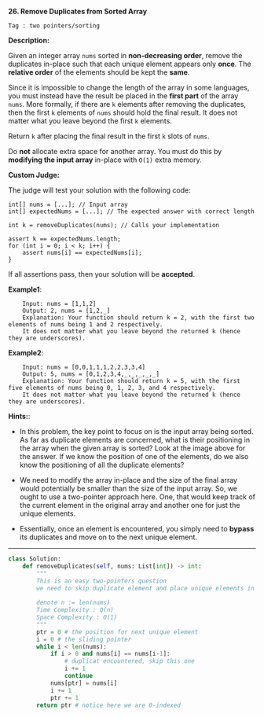 **26. Remove Duplicates from Sorted Array**

```Tag : two pointers/sorting```

**Description:**

Given an integer array ```nums``` sorted in **non-decreasing order**, remove the duplicates in-place such that each unique element appears only **once**. The **relative order** of the elements should be kept the **same**.

Since it is impossible to change the length of the array in some languages, you must instead have the result be placed in the **first part** of the array ```nums```. More formally, if there are ```k``` elements after removing the duplicates, then the first ```k``` elements of ```nums``` should hold the final result. It does not matter what you leave beyond the first ```k``` elements.

Return ```k``` after placing the final result in the first ```k``` slots of ```nums```.

Do **not** allocate extra space for another array. You must do this by **modifying the input array** in-place with ```O(1)``` extra memory.

**Custom Judge:**

The judge will test your solution with the following code:

```
int[] nums = [...]; // Input array
int[] expectedNums = [...]; // The expected answer with correct length

int k = removeDuplicates(nums); // Calls your implementation

assert k == expectedNums.length;
for (int i = 0; i < k; i++) {
    assert nums[i] == expectedNums[i];
}
```

If all assertions pass, then your solution will be **accepted**.


**Example1**:


		Input: nums = [1,1,2]
		Output: 2, nums = [1,2,_]
		Explanation: Your function should return k = 2, with the first two elements of nums being 1 and 2 respectively.
		It does not matter what you leave beyond the returned k (hence they are underscores).

 
**Example2**:
 
		Input: nums = [0,0,1,1,1,2,2,3,3,4]
		Output: 5, nums = [0,1,2,3,4,_,_,_,_,_]
		Explanation: Your function should return k = 5, with the first five elements of nums being 0, 1, 2, 3, and 4 respectively.
		It does not matter what you leave beyond the returned k (hence they are underscores).

**Hints:**:

+ In this problem, the key point to focus on is the input array being sorted. As far as duplicate elements are concerned, what is their positioning in the array when the given array is sorted? Look at the image above for the answer. If we know the position of one of the elements, do we also know the positioning of all the duplicate elements?

+ We need to modify the array in-place and the size of the final array would potentially be smaller than the size of the input array. So, we ought to use a two-pointer approach here. One, that would keep track of the current element in the original array and another one for just the unique elements.

+ Essentially, once an element is encountered, you simply need to **bypass** its duplicates and move on to the next unique element.
   
-----------


```python
class Solution:
    def removeDuplicates(self, nums: List[int]) -> int:
        """
        This is an easy two-pointers question
        we need to skip duplicate element and place unique elements in front part of the array
        
        denote n := len(nums)
        Time Complexity : O(n)
        Space Complexity : O(1)
        """
        ptr = 0 # the position for next unique element
        i = 0 # the sliding pointer
        while i < len(nums):
            if i > 0 and nums[i] == nums[i-1]:
                # duplicat encountered, skip this one
                i += 1
                continue
            nums[ptr] = nums[i]
            i += 1
            ptr += 1
        return ptr # notice here we are 0-indexed 
```
